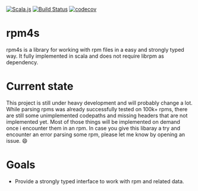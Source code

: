 [![Scala.js](https://www.scala-js.org/assets/badges/scalajs-0.6.17.svg)](https://www.scala-js.org)
[![Build Status](https://travis-ci.org/lucidd/rpm4s.svg?branch=master)](https://travis-ci.org/lucidd/rpm4s)
[![codecov](https://codecov.io/gh/lucidd/rpm4s/branch/master/graph/badge.svg)](https://codecov.io/gh/lucidd/rpm4s)

# rpm4s

rpm4s is a library for working with rpm files in a easy and strongly typed way.
It fully implemented in scala and does not require librpm as dependency.

# Current state

This project is still under heavy development and will probably change a lot.
While parsing rpms was already successfully tested on 100k+ rpms, there are still
some unimplemented codepaths and missing headers that are not implemented yet.
Most of those things will be implemented on demand once i encounter them in an rpm.
In case you give this libaray a try and encounter an error parsing some rpm,
please let me know by opening an issue. :smile:

# Goals

- Provide a strongly typed interface to work with rpm and related data.
